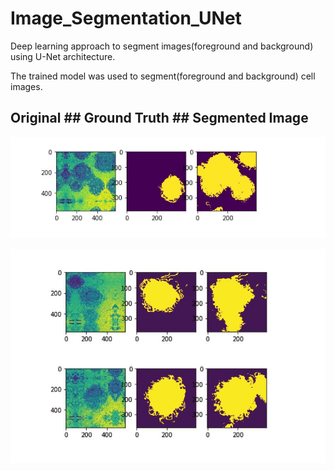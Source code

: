 # Image_Segmentation_UNet

 Deep learning approach to segment images(foreground and background) using U-Net architecture. 
 
 The trained model was used to segment(foreground and background) cell images.
 
 ## Original ## Ground Truth ## Segmented Image
 ![seg1](/images/seg1.JPG)
 
 ![seg_2](/images/seg2.JPG)
